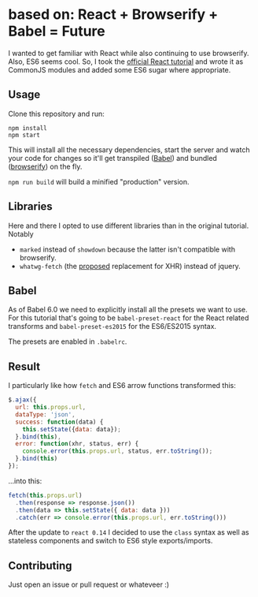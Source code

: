# based on: React + Browserify + Babel = Future

I wanted to get familiar with React while also continuing to use browserify. Also, ES6 seems cool. So, I took the [official React tutorial](https://facebook.github.io/react/docs/tutorial.html) and wrote it as CommonJS modules and added some ES6 sugar where appropriate.

## Usage

Clone this repository and run:
```
npm install
npm start
```

This will install all the necessary dependencies, start the server and watch your code for changes
so it'll get transpiled ([Babel](http://babeljs.io)) and bundled ([browserify](http://browserify.org)) on the fly.

`npm run build` will build a minified "production" version.

## Libraries

Here and there I opted to use different libraries than in the original tutorial. Notably

- `marked` instead of `showdown` because the latter isn't compatible with browserify.
- `whatwg-fetch` (the [proposed](https://fetch.spec.whatwg.org/) replacement for XHR) instead of jquery.

## Babel

As of Babel 6.0 we need to explicitly install all the presets we want to use. For this tutorial that's
going to be `babel-preset-react` for the React related transforms and `babel-preset-es2015` for the ES6/ES2015
syntax.

The presets are enabled in `.babelrc`.

## Result

I particularly like how `fetch` and ES6 arrow functions transformed this:

```javascript
$.ajax({
  url: this.props.url,
  dataType: 'json',
  success: function(data) {
    this.setState({data: data});
  }.bind(this),
  error: function(xhr, status, err) {
    console.error(this.props.url, status, err.toString());
  }.bind(this)
});
```

...into this:
```javascript
fetch(this.props.url)
  .then(response => response.json())
  .then(data => this.setState({ data: data }))
  .catch(err => console.error(this.props.url, err.toString()))
```

After the update to `react 0.14` I decided to use the `class` syntax as well as stateless components
and switch to ES6 style exports/imports.

## Contributing

Just open an issue or pull request or whateveer :)
